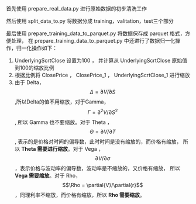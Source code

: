 首先使用 prepare_real_data.py 进行原始数据的初步清洗工作

然后使用 split_data_to.py 将数据分成 training，valitation，test三个部分

最后使用 prepare_training_data_to_parquet.py 将数据保存成 parquet 格式，方便处理，
在 prepare_training_data_to_parquet.py 中还进行了数据归一化操作，归一化操作如下：
1. UnderlyingScrtClose 设置为100 ， 并计算从 UnderlyingScrtClose 原始值到100的缩放比例
2. 根据比例将 ClosePrice ， ClosePrice_1 ， UnderlyingScrtClose_1 进行缩放
3. 由于 Delta，$$\Delta = \partial{V}/\partial{S}$$ ,所以Delta的值不用缩放，对于Gamma，$$\Gamma = \partial^2{V}/\partial{S}^2$$ ,
所以 Gamma 也不要缩放。对于 Theta ，$$\Theta = \partial{V}/\partial{T}$$ , 表示的是价格对时间的偏导数，此时时间是没有缩放的，而价格有缩放，
   所以 **Theta 需要进行缩放**。对于 Vega ，$$\partial{V}/\partial{\sigma}$$，表示价格与波动率的偏导数，波动率是不缩放的，又价格有缩放，
   所以 **Vega 需要缩放**。对于 Rho，$$\Rho = \partial{V}/\partial{r}$$，同理利率不缩放，而价格有缩放，所以 **Rho 需要缩放**。